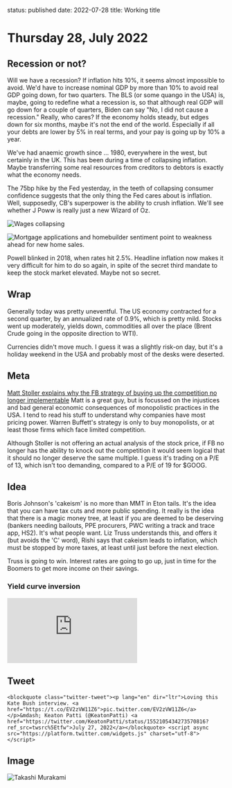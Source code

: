 status: published
date: 2022-07-28
title: Working title

# Thursday 28, July 2022

## Recession or not?

Will we have a recession? 
If inflation hits 10%, it seems almost impossible to avoid.
We'd have to increase nominal GDP by more than 10% to avoid real GDP going down, 
for two quarters.
The BLS (or some quango in the USA) is, maybe, going to redefine what a recession is,
so that although real GDP will go down for a couple of quarters,
Biden can say "No, I did not cause a recession."
Really, who cares? 
If the economy holds steady, but edges down for six months, maybe it's not the end of the world.
Especially if all your debts are lower by 5% in real terms, and your pay is going up by 10% a year.

We've had anaemic growth since ... 1980, everywhere in the west, but certainly in the UK.
This has been during a time of collapsing inflation.
Maybe transferring some real resources from creditors to debtors is exactly what the economy needs.

The 75bp hike by the Fed yesterday, in the teeth of collapsing consumer confidence suggests that the only thing the Fed cares about is inflation.
Well, supposedly, CB's superpower is the ability to crush inflation. We'll see whether J Poww is really just a new Wizard of Oz.

![Wages collapsing](https://thedailyshot.com/wp-content/uploads/US-Dallas-Fewer-businesses-are-boosting-wages2207260436.png)

![Mortgage applications and homebuilder sentiment point to weakness ahead for new home sales.](https://thedailyshot.com/wp-content/uploads/US-New-home-sales2207260436.png)

Powell blinked in 2018, when rates hit 2.5%. 
Headline inflation now makes it very difficult for him to do so again, in spite of the secret third mandate to keep the stock market elevated.
Maybe not so secret.

## Wrap

Generally today was pretty uneventful.
The US economy contracted for a second quarter, by an annualized rate of 0.9%, which is pretty mild. Stocks went up moderately, yields down, commodities all over the place (Brent Crude going in the opposite direction to WTI). 

Currencies didn't move much. I guess it was a slightly risk-on day, but it's a holiday weekend in the USA and probably most of the desks were deserted.

## Meta
[Matt Stoller explains why the FB strategy of buying up the competition no longer implementable](https://mattstoller.substack.com/p/faceblocked) Matt is a great guy, but is focussed on the injustices and bad general economic consequences of monopolistic practices in the USA.
I tend to read his stuff to understand why companies have most pricing power.
Warren Buffett's strategy is only to buy monopolists, or at least those firms which face limited competition.

Although Stoller is not offering an actual analysis of the stock price, if FB no longer has the ability to knock out the competition it would seem logical that it should no longer deserve the same multiple.
I guess it's trading on a P/E of 13, which isn't too demanding, compared to a P/E of 19 for $GOOG.

## Idea

Boris Johnson's 'cakeism' is no more than MMT in Eton tails.
It's the idea that you can have tax cuts and more public spending.
It really is the idea that there is a magic money tree, at least if you are deemed to be deserving (bankers needing bailouts, PPE procurers, PWC writing a track and trace app, HS2).
It's what people want. Liz Truss understands this, and offers it (but avoids the 'C' word), 
Rishi says that cakeism leads to inflation, which must be stopped by more taxes, at least until just before the next election. 

Truss is going to win. Interest rates are going to go up, just in time for the Boomers to get more income on their savings.

### Yield curve inversion

<div class="embed-container"><iframe src="https://fred.stlouisfed.org/graph/graph-landing.php?g=Sg5A&width=670&height=475" scrolling="no" frameborder="0" style="overflow:hidden;" allowTransparency="true" loading="lazy"></iframe></div><script src="https://fred.stlouisfed.org/graph/js/embed.js" type="text/javascript"></script>

## Tweet
`<blockquote class="twitter-tweet"><p lang="en" dir="ltr">Loving this Kate Bush interview. <a href="https://t.co/EV2zVW11Z6">pic.twitter.com/EV2zVW11Z6</a></p>&mdash; Keaton Patti (@KeatonPatti) <a href="https://twitter.com/KeatonPatti/status/1552105434273570816?ref_src=twsrc%5Etfw">July 27, 2022</a></blockquote> <script async src="https://platform.twitter.com/widgets.js" charset="utf-8"></script>`

## Image

![Takashi Murakami](https://pbs.twimg.com/media/FYxm_LYWYAIJLqX?format=jpg&name=900x900)